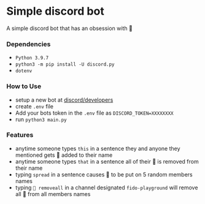 # Simple discord bot
A simple discord bot that has an obsession with 🌽

### Dependencies

* `Python 3.9.7`
* `python3 -m pip install -U discord.py`
* `dotenv`

### How to Use

* setup a new bot at [discord/developers](https://discord.com/login?redirect_to=%2Fdevelopers%2Fapplications)
* create `.env` file
* Add your bots token in the `.env` file as `DISCORD_TOKEN=XXXXXXXX`
* run `python3 main.py`

### Features

* anytime someone types `this` in a sentence they and anyone they mentioned gets 🌽 added to their name
* anytime someone types `that` in a sentence all of their 🌽  is removed from their name
* typing `spread` in a sentence causes 🌽  to be put on 5 random members names
* typing `🌽 removeall` in a channel designated `fido-playground` will remove all 🌽 from all members names

